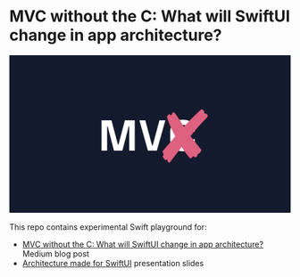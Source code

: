 # MVC without the C: What will SwiftUI change in app architecture?


![MVC without C](Preview.png)

This repo contains experimental Swift playground for:

- [MVC without the C: What will SwiftUI change in app architecture?](https://blog.thefuntasty.com/mvc-without-the-c-what-will-swiftui-change-in-app-architecture-c9ce3f49d256) Medium blog post
- [Architecture made for SwiftUI](Slides.pdf) presentation slides
